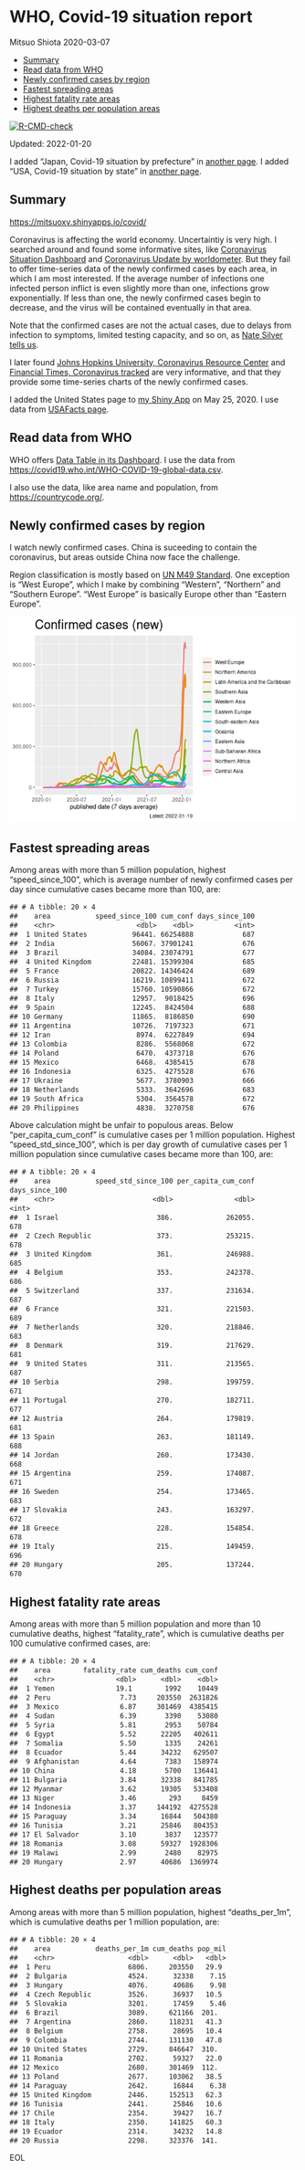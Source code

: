 WHO, Covid-19 situation report
================
Mitsuo Shiota
2020-03-07

-   [Summary](#summary)
-   [Read data from WHO](#read-data-from-who)
-   [Newly confirmed cases by region](#newly-confirmed-cases-by-region)
-   [Fastest spreading areas](#fastest-spreading-areas)
-   [Highest fatality rate areas](#highest-fatality-rate-areas)
-   [Highest deaths per population
    areas](#highest-deaths-per-population-areas)

<!-- badges: start -->

[![R-CMD-check](https://github.com/mitsuoxv/covid/workflows/R-CMD-check/badge.svg)](https://github.com/mitsuoxv/covid/actions)
<!-- badges: end -->

Updated: 2022-01-20

I added “Japan, Covid-19 situation by prefecture” in [another
page](Japan.md). I added “USA, Covid-19 situation by state” in [another
page](USA.md).

## Summary

<https://mitsuoxv.shinyapps.io/covid/>

Coronavirus is affecting the world economy. Uncertaintiy is very high. I
searched around and found some informative sites, like [Coronavirus
Situation
Dashboard](https://who.maps.arcgis.com/apps/opsdashboard/index.html#/c88e37cfc43b4ed3baf977d77e4a0667)
and [Coronavirus Update by
worldometer](https://www.worldometers.info/coronavirus/). But they fail
to offer time-series data of the newly confirmed cases by each area, in
which I am most interested. If the average number of infections one
infected person inflict is even slightly more than one, infections grow
exponentially. If less than one, the newly confirmed cases begin to
decrease, and the virus will be contained eventually in that area.

Note that the confirmed cases are not the actual cases, due to delays
from infection to symptoms, limited testing capacity, and so on, as
[Nate Silver tells
us](https://fivethirtyeight.com/features/coronavirus-case-counts-are-meaningless/).

I later found [Johns Hopkins University, Coronavirus Resource
Center](https://coronavirus.jhu.edu/) and [Financial Times, Coronavirus
tracked](https://www.ft.com/content/a26fbf7e-48f8-11ea-aeb3-955839e06441)
are very informative, and that they provide some time-series charts of
the newly confirmed cases.

I added the United States page to [my Shiny
App](https://mitsuoxv.shinyapps.io/covid/) on May 25, 2020. I use data
from [USAFacts
page](https://usafacts.org/visualizations/coronavirus-covid-19-spread-map/).

## Read data from WHO

WHO offers [Data Table in its Dashboard](https://covid19.who.int/table).
I use the data from
<https://covid19.who.int/WHO-COVID-19-global-data.csv>.

I also use the data, like area name and population, from
<https://countrycode.org/>.

## Newly confirmed cases by region

I watch newly confirmed cases. China is suceeding to contain the
coronavirus, but areas outside China now face the challenge.

Region classification is mostly based on [UN M49
Standard](https://unstats.un.org/unsd/methodology/m49/). One exception
is “West Europe”, which I make by combining “Western”, “Northern” and
“Southern Europe”. “West Europe” is basically Europe other than “Eastern
Europe”.

![](README_files/figure-gfm/chart-1.png)<!-- -->

## Fastest spreading areas

Among areas with more than 5 million population, highest
“speed\_since\_100”, which is average number of newly confirmed cases
per day since cumulative cases became more than 100, are:

    ## # A tibble: 20 × 4
    ##    area           speed_since_100 cum_conf days_since_100
    ##    <chr>                    <dbl>    <dbl>          <int>
    ##  1 United States           96441. 66254888            687
    ##  2 India                   56067. 37901241            676
    ##  3 Brazil                  34084. 23074791            677
    ##  4 United Kingdom          22481. 15399304            685
    ##  5 France                  20822. 14346424            689
    ##  6 Russia                  16219. 10899411            672
    ##  7 Turkey                  15760. 10590866            672
    ##  8 Italy                   12957.  9018425            696
    ##  9 Spain                   12245.  8424504            688
    ## 10 Germany                 11865.  8186850            690
    ## 11 Argentina               10726.  7197323            671
    ## 12 Iran                     8974.  6227849            694
    ## 13 Colombia                 8286.  5568068            672
    ## 14 Poland                   6470.  4373718            676
    ## 15 Mexico                   6468.  4385415            678
    ## 16 Indonesia                6325.  4275528            676
    ## 17 Ukraine                  5677.  3780903            666
    ## 18 Netherlands              5333.  3642696            683
    ## 19 South Africa             5304.  3564578            672
    ## 20 Philippines              4838.  3270758            676

Above calculation might be unfair to populous areas. Below
“per\_capita\_cum\_conf” is cumulative cases per 1 million population.
Highest “speed\_std\_since\_100”, which is per day growth of cumulative
cases per 1 million population since cumulative cases became more than
100, are:

    ## # A tibble: 20 × 4
    ##    area           speed_std_since_100 per_capita_cum_conf days_since_100
    ##    <chr>                        <dbl>               <dbl>          <int>
    ##  1 Israel                        386.             262055.            678
    ##  2 Czech Republic                373.             253215.            678
    ##  3 United Kingdom                361.             246988.            685
    ##  4 Belgium                       353.             242378.            686
    ##  5 Switzerland                   337.             231634.            687
    ##  6 France                        321.             221503.            689
    ##  7 Netherlands                   320.             218846.            683
    ##  8 Denmark                       319.             217629.            681
    ##  9 United States                 311.             213565.            687
    ## 10 Serbia                        298.             199759.            671
    ## 11 Portugal                      270.             182711.            677
    ## 12 Austria                       264.             179819.            681
    ## 13 Spain                         263.             181149.            688
    ## 14 Jordan                        260.             173430.            668
    ## 15 Argentina                     259.             174087.            671
    ## 16 Sweden                        254.             173465.            683
    ## 17 Slovakia                      243.             163297.            672
    ## 18 Greece                        228.             154854.            678
    ## 19 Italy                         215.             149459.            696
    ## 20 Hungary                       205.             137244.            670

## Highest fatality rate areas

Among areas with more than 5 million population and more than 10
cumulative deaths, highest “fatality\_rate”, which is cumulative deaths
per 100 cumulative confirmed cases, are:

    ## # A tibble: 20 × 4
    ##    area        fatality_rate cum_deaths cum_conf
    ##    <chr>               <dbl>      <dbl>    <dbl>
    ##  1 Yemen               19.1        1992    10449
    ##  2 Peru                 7.73     203550  2631826
    ##  3 Mexico               6.87     301469  4385415
    ##  4 Sudan                6.39       3390    53080
    ##  5 Syria                5.81       2953    50784
    ##  6 Egypt                5.52      22205   402611
    ##  7 Somalia              5.50       1335    24261
    ##  8 Ecuador              5.44      34232   629507
    ##  9 Afghanistan          4.64       7383   158974
    ## 10 China                4.18       5700   136441
    ## 11 Bulgaria             3.84      32338   841785
    ## 12 Myanmar              3.62      19305   533408
    ## 13 Niger                3.46        293     8459
    ## 14 Indonesia            3.37     144192  4275528
    ## 15 Paraguay             3.34      16844   504380
    ## 16 Tunisia              3.21      25846   804353
    ## 17 El Salvador          3.10       3837   123577
    ## 18 Romania              3.08      59327  1928306
    ## 19 Malawi               2.99       2480    82975
    ## 20 Hungary              2.97      40686  1369974

## Highest deaths per population areas

Among areas with more than 5 million population, highest
“deaths\_per\_1m”, which is cumulative deaths per 1 million population,
are:

    ## # A tibble: 20 × 4
    ##    area           deaths_per_1m cum_deaths pop_mil
    ##    <chr>                  <dbl>      <dbl>   <dbl>
    ##  1 Peru                   6806.     203550   29.9 
    ##  2 Bulgaria               4524.      32338    7.15
    ##  3 Hungary                4076.      40686    9.98
    ##  4 Czech Republic         3526.      36937   10.5 
    ##  5 Slovakia               3201.      17459    5.46
    ##  6 Brazil                 3089.     621166  201.  
    ##  7 Argentina              2860.     118231   41.3 
    ##  8 Belgium                2758.      28695   10.4 
    ##  9 Colombia               2744.     131130   47.8 
    ## 10 United States          2729.     846647  310.  
    ## 11 Romania                2702.      59327   22.0 
    ## 12 Mexico                 2680.     301469  112.  
    ## 13 Poland                 2677.     103062   38.5 
    ## 14 Paraguay               2642.      16844    6.38
    ## 15 United Kingdom         2446.     152513   62.3 
    ## 16 Tunisia                2441.      25846   10.6 
    ## 17 Chile                  2354.      39427   16.7 
    ## 18 Italy                  2350.     141825   60.3 
    ## 19 Ecuador                2314.      34232   14.8 
    ## 20 Russia                 2298.     323376  141.

EOL
